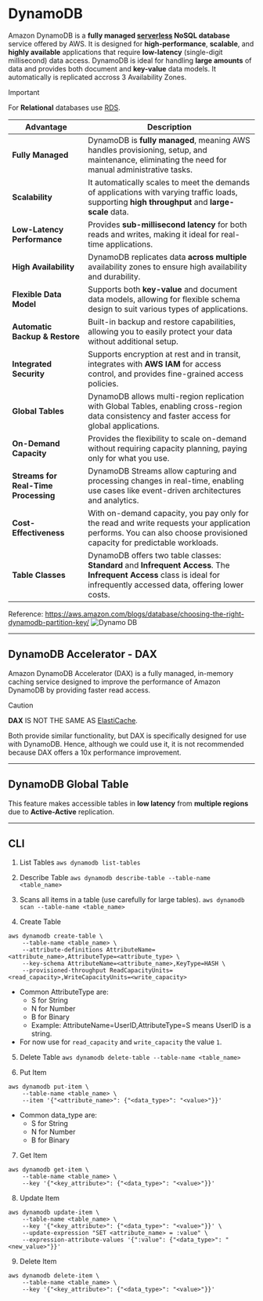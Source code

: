 # DynamoDB
Amazon DynamoDB is a **fully managed [serverless](../onboarding/serverless.md) NoSQL database** service offered by AWS. It is designed for **high-performance**, **scalable**, and **highly available** applications that require **low-latency** (single-digit millisecond) data access. DynamoDB is ideal for handling **large amounts** of data and provides both document and **key-value** data models. It automatically is replicated accross 3 Availability Zones.

> [!IMPORTANT]
> For **Relational** databases use [RDS](./rds.md).

| Advantage                         | Description                                                                                                                                      |
|------------------------------------|--------------------------------------------------------------------------------------------------------------------------------------------------|
| **Fully Managed**                  | DynamoDB is **fully managed**, meaning AWS handles provisioning, setup, and maintenance, eliminating the need for manual administrative tasks.       |
| **Scalability**                    | It automatically scales to meet the demands of applications with varying traffic loads, supporting **high throughput** and **large-scale** data.         |
| **Low-Latency Performance**        | Provides **sub-millisecond latency** for both reads and writes, making it ideal for real-time applications.                                           |
| **High Availability**              | DynamoDB replicates data **across multiple** availability zones to ensure high availability and durability.                                         |
| **Flexible Data Model**            | Supports both **key-value** and document data models, allowing for flexible schema design to suit various types of applications.                      |
| **Automatic Backup & Restore**     | Built-in backup and restore capabilities, allowing you to easily protect your data without additional setup.                                      |
| **Integrated Security**            | Supports encryption at rest and in transit, integrates with **AWS IAM** for access control, and provides fine-grained access policies.                 |
| **Global Tables**                  | DynamoDB allows multi-region replication with Global Tables, enabling cross-region data consistency and faster access for global applications.    |
| **On-Demand Capacity**             | Provides the flexibility to scale on-demand without requiring capacity planning, paying only for what you use.                                   |
| **Streams for Real-Time Processing**| DynamoDB Streams allow capturing and processing changes in real-time, enabling use cases like event-driven architectures and analytics.          |
| **Cost-Effectiveness**             | With on-demand capacity, you pay only for the read and write requests your application performs. You can also choose provisioned capacity for predictable workloads.|
| **Table Classes**                  | DynamoDB offers two table classes: **Standard** and **Infrequent Access**. The **Infrequent Access** class is ideal for infrequently accessed data, offering lower costs.|

Reference: https://aws.amazon.com/blogs/database/choosing-the-right-dynamodb-partition-key/
![Dynamo DB](https://d2908q01vomqb2.cloudfront.net/887309d048beef83ad3eabf2a79a64a389ab1c9f/2018/09/10/dynamodb-partition-key-1.gif)

---

## DynamoDB Accelerator - DAX 

Amazon DynamoDB Accelerator (DAX) is a fully managed, in-memory caching service designed to improve the performance of Amazon DynamoDB by providing faster read access. 

> [!CAUTION]
> **DAX** IS NOT THE SAME AS [ElastiCache](./elasticache.md).
>
> Both provide similar functionality, but DAX is specifically designed for use with DynamoDB.
> Hence, although we could use it, it is not recommended because DAX offers a 10x performance improvement.

---

## DynamoDB Global Table
This feature makes accessible tables in **low latency** from **multiple regions** due to **Active-Active** replication.

---

## CLI

1. List Tables
`aws dynamodb list-tables`

2. Describe Table
`aws dynamodb describe-table --table-name <table_name>`

3. Scans all items in a table (use carefully for large tables).
`aws dynamodb scan --table-name <table_name>`

4. Create Table
```
aws dynamodb create-table \
    --table-name <table_name> \
    --attribute-definitions AttributeName=<attribute_name>,AttributeType=<attribute_type> \
    --key-schema AttributeName=<attribute_name>,KeyType=HASH \
    --provisioned-throughput ReadCapacityUnits=<read_capacity>,WriteCapacityUnits=<write_capacity>
```
  - Common AttributeType are:
      - S for String
      - N for Number
      - B for Binary
      - Example: AttributeName=UserID,AttributeType=S means UserID is a string.
  - For now use for `read_capacity` and `write_capacity` the value `1`.

5. Delete Table
`aws dynamodb delete-table --table-name <table_name>`


6. Put Item
```
aws dynamodb put-item \
    --table-name <table_name> \
    --item '{"<attribute_name>": {"<data_type>": "<value>"}}'
```
  - Common data_type are:
      - S for String
      - N for Number
      - B for Binary

7. Get Item
```
aws dynamodb get-item \
    --table-name <table_name> \
    --key '{"<key_attribute>": {"<data_type>": "<value>"}}'
```

8. Update Item
```
aws dynamodb update-item \
    --table-name <table_name> \
    --key '{"<key_attribute>": {"<data_type>": "<value>"}}' \
    --update-expression "SET <attribute_name> = :value" \
    --expression-attribute-values '{":value": {"<data_type>": "<new_value>"}}'
```

9. Delete Item
```
aws dynamodb delete-item \
    --table-name <table_name> \
    --key '{"<key_attribute>": {"<data_type>": "<value>"}}'
```